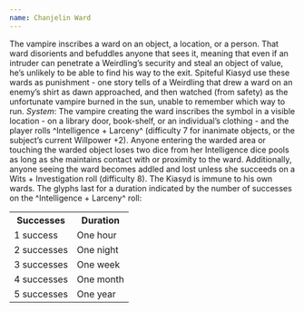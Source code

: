 ```yaml
---
name: Chanjelin Ward
---
```


The vampire inscribes a ward on an object, a location, or a person. That ward disorients and befuddles anyone that sees it, meaning that even if an intruder can penetrate a Weirdling’s security and steal an object of value, he’s unlikely to be able to find his way to the exit. Spiteful Kiasyd use these wards as punishment - one story tells of a Weirdling that drew a ward on an enemy’s shirt as dawn approached, and then watched (from safety) as the unfortunate vampire burned in the sun, unable to remember which way to run.
_System_: The vampire creating the ward inscribes the symbol in a visible location - on a library door, book-shelf, or an individual’s clothing - and the player rolls ^Intelligence + Larceny^ (difficulty 7 for inanimate objects, or the subject’s current Willpower +2). Anyone entering the warded area or touching the warded object loses two dice from her Intelligence dice pools as long as she maintains contact with or proximity to the ward. Additionally, anyone seeing the ward becomes addled and lost unless she succeeds on a Wits + Investigation roll (difficulty 8). The Kiasyd is immune to his own wards. The glyphs last for a duration indicated by the number of successes on the ^Intelligence + Larceny^ roll:
<table><tr><th>Successes</th><th>Duration</th></tr><tr><td>1 success</td><td>One hour</td></tr><tr><td>2 successes</td><td>One night</td></tr><tr><td>3 successes</td><td>One week</td></tr><tr><td>4 successes</td><td>One month</td></tr><tr><td>5 successes</td><td>One year</td></tr></table>